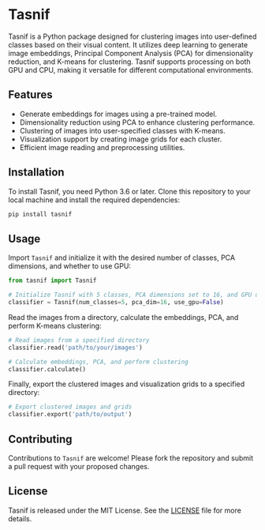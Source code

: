 # Tasnif

Tasnif is a Python package designed for clustering images into user-defined classes based on their visual content. It utilizes deep learning to generate image embeddings, Principal Component Analysis (PCA) for dimensionality reduction, and K-means for clustering. Tasnif supports processing on both GPU and CPU, making it versatile for different computational environments.

## Features

- Generate embeddings for images using a pre-trained model.
- Dimensionality reduction using PCA to enhance clustering performance.
- Clustering of images into user-specified classes with K-means.
- Visualization support by creating image grids for each cluster.
- Efficient image reading and preprocessing utilities.

## Installation

To install Tasnif, you need Python 3.6 or later. Clone this repository to your local machine and install the required dependencies:

```bash
pip install tasnif
```

## Usage

Import `Tasnif` and initialize it with the desired number of classes, PCA dimensions, and whether to use GPU:

```python
from tasnif import Tasnif

# Initialize Tasnif with 5 classes, PCA dimensions set to 16, and GPU usage
classifier = Tasnif(num_classes=5, pca_dim=16, use_gpu=False)
```

Read the images from a directory, calculate the embeddings, PCA, and perform K-means clustering:

```python
# Read images from a specified directory
classifier.read('path/to/your/images')

# Calculate embeddings, PCA, and perform clustering
classifier.calculate()
```

Finally, export the clustered images and visualization grids to a specified directory:

```python
# Export clustered images and grids
classifier.export('path/to/output')
```

## Contributing

Contributions to `Tasnif` are welcome! Please fork the repository and submit a pull request with your proposed changes.

## License

Tasnif is released under the MIT License. See the [LICENSE](LICENSE) file for more details.
